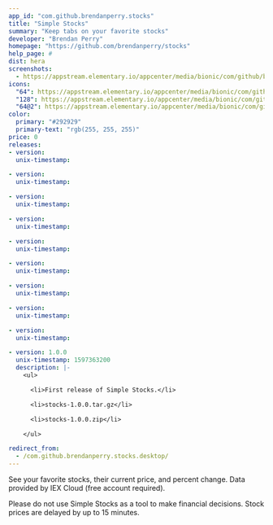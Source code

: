 ```yaml
---
app_id: "com.github.brendanperry.stocks"
title: "Simple Stocks"
summary: "Keep tabs on your favorite stocks"
developer: "Brendan Perry"
homepage: "https://github.com/brendanperry/stocks"
help_page: #
dist: hera
screenshots:
  - https://appstream.elementary.io/appcenter/media/bionic/com/github/brendanperry.stocks/BBDC0F5FBB2A8E153FD67A597EF22AC2/screenshots/image-1_orig.png
icons:
  "64": https://appstream.elementary.io/appcenter/media/bionic/com/github/brendanperry.stocks/BBDC0F5FBB2A8E153FD67A597EF22AC2/icons/64x64/com.github.brendanperry.stocks_com.github.brendanperry.stocks.png
  "128": https://appstream.elementary.io/appcenter/media/bionic/com/github/brendanperry.stocks/BBDC0F5FBB2A8E153FD67A597EF22AC2/icons/128x128/com.github.brendanperry.stocks_com.github.brendanperry.stocks.png
  "64@2": https://appstream.elementary.io/appcenter/media/bionic/com/github/brendanperry.stocks/BBDC0F5FBB2A8E153FD67A597EF22AC2/icons/64x64@2/com.github.brendanperry.stocks_com.github.brendanperry.stocks.png
color:
  primary: "#292929"
  primary-text: "rgb(255, 255, 255)"
price: 0
releases:
- version: 
  unix-timestamp: 

- version: 
  unix-timestamp: 

- version: 
  unix-timestamp: 

- version: 
  unix-timestamp: 

- version: 
  unix-timestamp: 

- version: 
  unix-timestamp: 

- version: 
  unix-timestamp: 

- version: 
  unix-timestamp: 

- version: 
  unix-timestamp: 

- version: 1.0.0
  unix-timestamp: 1597363200
  description: |-
    <ul>

      <li>First release of Simple Stocks.</li>

      <li>stocks-1.0.0.tar.gz</li>

      <li>stocks-1.0.0.zip</li>

    </ul>

redirect_from:
  - /com.github.brendanperry.stocks.desktop/
---
```

<p>See your favorite stocks, their current price, and percent change. Data provided by IEX Cloud (free account required).</p>
<p>Please do not use Simple Stocks as a tool to make financial decisions. Stock prices are delayed by up to 15 minutes.</p>
